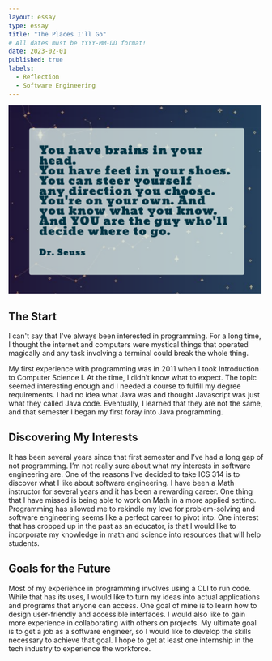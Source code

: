 ```yaml
---
layout: essay
type: essay
title: "The Places I'll Go"
# All dates must be YYYY-MM-DD format!
date: 2023-02-01
published: true
labels:
  - Reflection
  - Software Engineering
---
```


<!--Third, create a technical essay (approximately 3-4 paragraphs) that discusses your interests in software engineering and what kinds of skills and experiences you hope to develop in future.-->



<img width="500px" class="rounded float-start pe-4" src="../essays/img/essay03/drseuss.png">


## The Start
I can't say that I've always been interested in programming. For a long time, I thought the internet and computers were mystical things that operated magically and any task involving a terminal could break the whole thing. 

My first experience with programming was in 2011 when I took Introduction to Computer Science I. At the time, I didn’t know what to expect. The topic seemed interesting enough and I needed a course to fulfill my degree requirements. I had no idea what Java was and thought Javascript was just what they called Java code. Eventually, I learned that they are not the same, and that semester I began my first foray into Java programming.


## Discovering My Interests
It has been several years since that first semester and I’ve had a long gap of not programming. I’m not really sure about what my interests in software engineering are. One of the reasons I’ve decided to take ICS 314 is to discover what I like about software engineering. I have been a Math instructor for several years and it has been a rewarding career. One thing that I have missed is being able to work on Math in a more applied setting. Programming has allowed me to rekindle my love for problem-solving and software engineering seems like a perfect career to pivot into. One interest that has cropped up in the past as an educator, is that I would like to incorporate my knowledge in math and science into resources that will help students.


## Goals for the Future
Most of my experience in programming involves using a CLI to run code. While that has its uses, I would like to turn my ideas into actual applications and programs that anyone can access. One goal of mine is to learn how to design user-friendly and accessible interfaces. I would also like to gain more experience in collaborating with others on projects. My ultimate goal is to get a job as a software engineer, so I would like to develop the skills necessary to achieve that goal. I hope to get at least one internship in the tech industry to experience the workforce.
